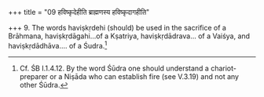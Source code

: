 +++
title = "09 हविष्कृदेहीति ब्राह्मणस्य हविष्कृदागहीति"

+++
9. The words haviṣkṛdehi (should) be used in the sacrifice of a Brāhmana, haviṣkṛdāgahi...of a Kṣatriya, haviṣkṛdādrava... of a Vaiśya, and haviṣkṛdādhāva.... of a Śudra.[^1]  


[^1]: Cf. ŚB I.1.4.12. By the word Śūdra one should understand a chariot-preparer or a Niṣāda who can establish fire (see V.3.19) and not any other Śūdra.  
